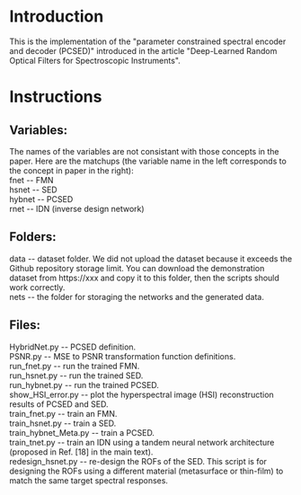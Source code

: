 # Introduction
This is the implementation of the "parameter constrained spectral encoder and decoder (PCSED)" introduced in the article "Deep-Learned Random Optical Filters for Spectroscopic Instruments".
# Instructions
## Variables:
The names of the variables are not consistant with those concepts in the paper. Here are the matchups (the variable name in the left corresponds to the concept in paper in the right):  
fnet -- FMN  
hsnet -- SED  
hybnet -- PCSED  
rnet -- IDN (inverse design network)  
## Folders:
data -- dataset folder. We did not upload the dataset because it exceeds the Github repository storage limit. You can download the demonstration dataset from https://xxx and copy it to this folder, then the scripts should work correctly.  
nets -- the folder for storaging the networks and the generated data.
## Files:
HybridNet.py -- PCSED definition.  
PSNR.py -- MSE to PSNR transformation function definitions.  
run_fnet.py -- run the trained FMN.  
run_hsnet.py -- run the trained SED.  
run_hybnet.py -- run the trained PCSED.  
show_HSI_error.py -- plot the hyperspectral image (HSI) reconstruction results of PCSED and SED.  
train_fnet.py -- train an FMN.  
train_hsnet.py -- train a SED.  
train_hybnet_Meta.py -- train a PCSED.  
train_tnet.py -- train an IDN using a tandem neural network architecture (proposed in Ref. [18] in the main text).  
redesign_hsnet.py -- re-design the ROFs of the SED. This script is for designing the ROFs using a different material (metasurface or thin-film) to match the same target spectral responses.
